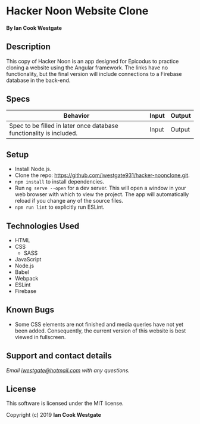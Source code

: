 # Hacker Noon Website Clone

#### By **Ian Cook Westgate**

## Description

This copy of Hacker Noon is an app designed for Epicodus to practice cloning a website using the Angular framework. The links have no functionality, but the final version will include connections to a Firebase database in the back-end.

## Specs

| Behavior | Input | Output |
|----------|-------|--------|
| Spec to be filled in later once database functionality is included. | Input | Output |

## Setup

* Install Node.js.
* Clone the repo: https://github.com/iwestgate931/hacker-noonclone.git.
* `npm install` to install dependencies.
* Run `ng serve --open` for a dev server. This will open a window in your web browser with which to view the project. The app will automatically reload if you change any of the source files.
* `npm run lint` to explicitly run ESLint.


## Technologies Used

* HTML
* CSS
  * SASS
* JavaScript
* Node.js
* Babel
* Webpack
* ESLint
* Firebase

## Known Bugs

* Some CSS elements are not finished and media queries have not yet been added. Consequently, the current version of this website is best viewed in fullscreen.

## Support and contact details

_Email iwestgate@hotmail.com with any questions._

## License

This software is licensed under the MIT license.

Copyright (c) 2019 **Ian Cook Westgate**
